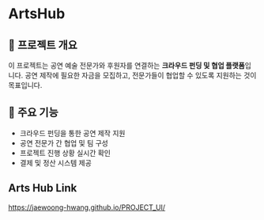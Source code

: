 # ArtsHub

## 📌 프로젝트 개요
이 프로젝트는 공연 예술 전문가와 후원자를 연결하는 **크라우드 펀딩 및 협업 플랫폼**입니다. 공연 제작에 필요한 자금을 모집하고, 전문가들이 협업할 수 있도록 지원하는 것이 목표입니다.

## 🚀 주요 기능
- 크라우드 펀딩을 통한 공연 제작 지원
- 공연 전문가 간 협업 및 팀 구성
- 프로젝트 진행 상황 실시간 확인
- 결제 및 정산 시스템 제공

## Arts Hub Link
https://jaewoong-hwang.github.io/PROJECT_UI/




